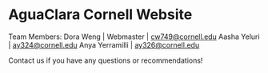 # AguaClara Cornell Website

Team Members:
Dora Weng | Webmaster | cw749@cornell.edu
Aasha Yeluri | ay324@cornell.edu
Anya Yerramilli | ay326@cornell.edu

Contact us if you have any questions or recommendations!

